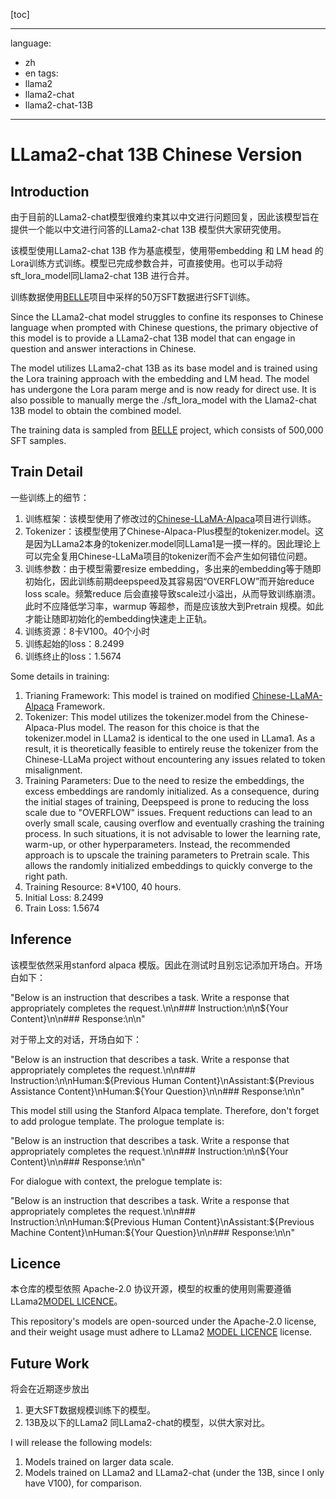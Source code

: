 [toc]

---
language:
- zh
- en
tags:
- llama2
- llama2-chat
- llama2-chat-13B

---

# LLama2-chat 13B Chinese Version

## Introduction

由于目前的LLama2-chat模型很难约束其以中文进行问题回复，因此该模型旨在提供一个能以中文进行问答的LLama2-chat 13B 模型供大家研究使用。

该模型使用LLama2-chat 13B 作为基底模型，使用带embedding 和 LM head 的Lora训练方式训练。模型已完成参数合并，可直接使用。也可以手动将sft\_lora\_model同Llama2-chat 13B 进行合并。

训练数据使用[BELLE](https://huggingface.co/BelleGroup)项目中采样的50万SFT数据进行SFT训练。

Since the LLama2-chat model struggles to confine its responses to Chinese language when prompted with Chinese questions, the primary objective of this model is to provide a LLama2-chat 13B model that can engage in question and answer interactions in Chinese.

The model utilizes LLama2-chat 13B as its base model and is trained using the Lora training approach with the embedding and LM head. The model has undergone the Lora param merge and is now ready for direct use. It is also possible to manually merge the ./sft\_lora\_model with the Llama2-chat 13B model to obtain the combined model. 

The training data is sampled from [BELLE](https://huggingface.co/BelleGroup) project, which consists of 500,000 SFT samples.

## Train Detail

一些训练上的细节：

1. 训练框架：该模型使用了修改过的[Chinese-LLaMA-Alpaca](https://github.com/ymcui/Chinese-LLaMA-Alpaca)项目进行训练。
2. Tokenizer：该模型使用了Chinese-Alpaca-Plus模型的tokenizer.model。这是因为LLama2本身的tokenizer.model同LLama1是一摸一样的。因此理论上可以完全复用Chinese-LLaMa项目的tokenizer而不会产生如何错位问题。
3. 训练参数：由于模型需要resize embedding，多出来的embedding等于随即初始化，因此训练前期deepspeed及其容易因“OVERFLOW”而开始reduce loss scale。频繁reduce 后会直接导致scale过小溢出，从而导致训练崩溃。此时不应降低学习率，warmup 等超参，而是应该放大到Pretrain 规模。如此才能让随即初始化的embedding快速走上正轨。
4. 训练资源：8卡V100。40个小时
5. 训练起始的loss：8.2499
6. 训练终止的loss：1.5674

Some details in training:

1. Trianing Framework: This model is trained on modified [Chinese-LLaMA-Alpaca](https://github.com/ymcui/Chinese-LLaMA-Alpaca) Framework.
2. Tokenizer: This model utilizes the tokenizer.model from the Chinese-Alpaca-Plus model. The reason for this choice is that the tokenizer.model in LLama2 is identical to the one used in LLama1. As a result, it is theoretically feasible to entirely reuse the tokenizer from the Chinese-LLaMa project without encountering any issues related to token misalignment.
3. Training Parameters: Due to the need to resize the embeddings, the excess embeddings are randomly initialized. As a consequence, during the initial stages of training, Deepspeed is prone to reducing the loss scale due to "OVERFLOW" issues. Frequent reductions can lead to an overly small scale, causing overflow and eventually crashing the training process. In such situations, it is not advisable to lower the learning rate, warm-up, or other hyperparameters. Instead, the recommended approach is to upscale the training parameters to Pretrain scale. This allows the randomly initialized embeddings to quickly converge to the right path.
4. Training Resource: 8\*V100, 40 hours.
5. Initial Loss: 8.2499
6. Train Loss: 1.5674

## Inference

该模型依然采用stanford alpaca 模版。因此在测试时且别忘记添加开场白。开场白如下：

"Below is an instruction that describes a task. Write a response that appropriately completes the request.\n\n### Instruction:\n\n${Your Content}\n\n### Response:\n\n"

对于带上文的对话，开场白如下：

"Below is an instruction that describes a task. Write a response that appropriately completes the request.\n\n### Instruction:\n\nHuman:${Previous Human Content}\nAssistant:${Previous Assistance Content}\nHuman:${Your Question}\n\n### Response:\n\n"

This model still using the Stanford Alpaca template. Therefore, don't forget to add prologue template. The prologue template is:

"Below is an instruction that describes a task. Write a response that appropriately completes the request.\n\n### Instruction:\n\n${Your Content}\n\n### Response:\n\n"

For dialogue with context, the prelogue template is:

"Below is an instruction that describes a task. Write a response that appropriately completes the request.\n\n### Instruction:\n\nHuman:${Previous Human Content}\nAssistant:${Previous Machine Content}\nHuman:${Your Question}\n\n### Response:\n\n"

## Licence

本仓库的模型依照 Apache-2.0 协议开源，模型的权重的使用则需要遵循LLama2[MODEL LICENCE](LICENSE)。

This repository's models are open-sourced under the Apache-2.0 license, and their weight usage must adhere to LLama2 [MODEL LICENCE](LICENSE) license.

## Future Work

将会在近期逐步放出

1. 更大SFT数据规模训练下的模型。
2. 13B及以下的LLama2 同LLama2-chat的模型，以供大家对比。

I will release the following models:

1. Models trained on larger data scale.
2. Models trained on LLama2 and LLama2-chat (under the 13B, since I only have V100), for comparison.